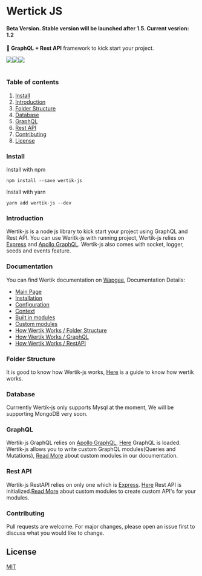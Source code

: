﻿# Wertick JS


#### Beta Version. Stable version will be launched after 1.5. Current vesrion: 1.2

**💪 GraphQL + Rest API** framework to kick start your project.

<div>
	<img style="float: left;" src="https://img.shields.io/github/downloads/ilyaskarim/wertik-js/total?style=flat-square">
	<img style="float: left;" src="https://img.shields.io/npm/dw/wertik-js?style=flat-square">
	<img style="float: left;" src="https://img.shields.io/github/issues-raw/ilyaskarim/wertik-js?style=flat-square">
</div>

<br />
<br />

### Table of contents

1.  [Install](#install)
2.  [Introduction](#introduction)
3.  [Folder Structure](#concepts)
4.  [Database](#database)
5.  [GraphQL](#graphql)
6.  [Rest API](#rest-api)
7.  [Contributing](#contributing)
7.  [License](#license)

### Install

Install with npm

    npm install --save wertik-js  

Install with yarn

    yarn add wertik-js --dev

### Introduction  

Wertik-js is a node js library to kick start your project using GraphQL and Rest API. You can use Weritk-js with running project, Wertik-js relies on [Express](https://expressjs.com/) and [Apollo GraphQL](https://www.apollographql.com/). Wertik-js also comes with socket, logger, seeds and events feature.

### Documentation

You can find Wertik documentation on <a href="http://www.wapgee.com" target="_blank" >Wapgee</a>, Documentation Details:

* <a href="http://www.wapgee.com/wertik-js/" target="_blank" >Main Page</a>
* <a href="http://www.wapgee.com/wertik-js/getting-started/installation" target="_blank" >Installation</a>
* <a href="http://www.wapgee.com/wertik-js/getting-started/configuration" target="_blank" >Configuration</a>
* <a href="http://www.wapgee.com/wertik-js/getting-started/context" target="_blank" >Context</a>
* <a href="http://www.wapgee.com/wertik-js/getting-started/built-in-modules" target="_blank" >Built in modules</a>
* <a href="http://www.wapgee.com/wertik-js/getting-started/custom-modules" target="_blank" >Custom modules</a>
* <a href="http://www.wapgee.com/wertik-js/how-wertik-works/folder-structure" target="_blank" >How Wertik Works / Folder Structure</a>
* <a href="http://www.wapgee.com/wertik-js/how-wertik-works/graphql" target="_blank" >How Wertik Works / GraphQL</a>
* <a href="http://www.wapgee.com/wertik-js/how-wertik-works/rest-api" target="_blank" >How Wertik Works / RestAPI</a>


### Folder Structure

It is good to know how Wertik-js works, [Here](http://www.wapgee.com/wertik-js/how-wertik-works/folder-structure) is a guide to know how wertik works. 

### Database

Currrently Wertik-js only supports Mysql at the moment, We will be supporting MongoDB very soon.

### GraphQL

Wertik-js GraphQL relies on [Apollo GraphQL](https://www.apollographql.com/), [Here](https://github.com/Uconnect-Technologies/wertik-js/blob/master/src/framework/graphql/loadAllModules.ts) GraphQL is loaded. Wertik-js allows you to write custom GraphQL modules(Queries and Mutations), [Read More](http://www.wapgee.com/wertik-js/getting-started/custom-modules) about custom modules in our documentation.

### Rest API

Wertik-js RestAPI relies on only one which is [Express](https://expressjs.com/). [Here](https://github.com/Uconnect-Technologies/wertik-js/blob/master/src/framework/restApi/loadAllModules.ts) Rest API is initialized.[Read More](http://www.wapgee.com/wertik-js/getting-started/custom-modules) about custom modules to create custom API's for your modules.

### Contributing
Pull requests are welcome. For major changes, please open an issue first to discuss what you would like to change.

## License
[MIT](https://choosealicense.com/licenses/mit/)